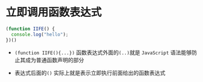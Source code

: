 立即调用函数表达式
===

```javascript
(function IIFE() {
  console.log("hello");
})()
```

- `(function IIFE(){...})` 函数表达式外面的`(..)`就是 `JavaScript` 语法能够防止其成为普通函数声明的部分

- 表达式后面的`()` 实际上就是表示立即执行前面给出的函数表达式
